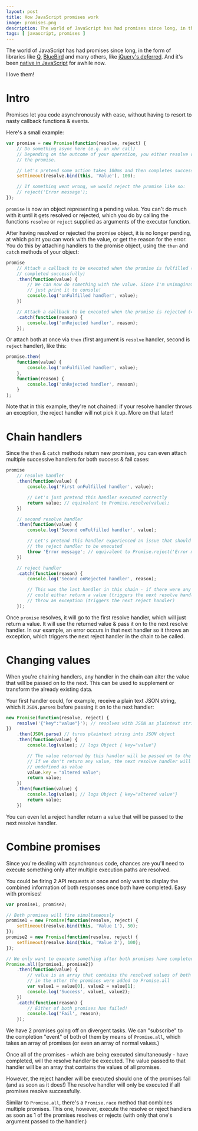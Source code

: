 ```yaml
---
layout: post
title: How JavaScript promises work
image: promises.png
description: The world of JavaScript has had promises since long, in the form of libraries like Q, BlueBird and many others, like jQuery's deferred. And it's been native in JavaScript for awhile now.
tags: [ javascript, promises ]
---
```


The world of JavaScript has had promises since long, in the form of libraries
like [Q](https://github.com/kriskowal/q), [BlueBird](https://github.com/petkaantonov/bluebird)
and many others, like [jQuery's deferred](http://api.jquery.com/category/deferred-object/).
And it's been [native in JavaScript](https://developer.mozilla.org/en-US/docs/Web/JavaScript/Reference/Global_Objects/Promise)
for awhile now.

I love them!

<!-- more -->


# Intro

Promises let you code asynchronously with ease, without having to resort to
nasty callback functions & events.

Here's a small example:

```javascript
var promise = new Promise(function(resolve, reject) {
    // Do something async here (e.g. an xhr call)
    // Depending on the outcome of your operation, you either resolve or reject
    // the promise.

    // Let's pretend some action takes 100ms and then completes successfully
    setTimeout(resolve.bind(this, 'Value'), 100);

    // If something went wrong, we would reject the promise like so:
    // reject('Error message');
});
```

`promise` is now an object representing a pending value. You can't do much with
it until it gets resolved or rejected, which you do by calling the functions
`resolve` or `reject` supplied as arguments of the executor function.

After having resolved or rejected the promise object, it is no longer pending,
at which point you can work with the value, or get the reason for the error. You
do this by attaching handlers to the promise object, using the `then` and
`catch` methods of your object:

```javascript
promise
    // Attach a callback to be executed when the promise is fulfilled (= resolved,
    // completed successfully)
    .then(function(value) {
        // We can now do something with the value. Since I'm unimaginative, I'll
        // just print it to console!
        console.log('onFulfilled handler', value);
    })

    // Attach a callback to be executed when the promise is rejected (= failed)
    .catch(function(reason) {
        console.log('onRejected handler', reason);
    });
```

Or attach both at once via `then` (first argument is `resolve` handler, second
is `reject` handler), like this:

```javascript
promise.then(
    function(value) {
        console.log('onFulfilled handler', value);
    },
    function(reason) {
        console.log('onRejected handler', reason);
    }
);
```

Note that in this example, they're not chained: if your resolve handler throws
an exception, the reject handler will not pick it up. More on that later!


# Chain handlers

Since the `then` & `catch` methods return new promises, you can even attach
multiple successive handlers for both success & fail cases:

```javascript
promise
    // resolve handler
    .then(function(value) {
        console.log('First onFulfilled handler', value);

        // Let's just pretend this handler executed correctly
        return value; // equivalent to Promise.resolve(value);
    })

    // second resolve handler
    .then(function(value) {
        console.log('Second onFulfilled handler', value);

        // Let's pretend this handler experienced an issue that should prompt
        // the reject handler to be executed
        throw 'Error message'; // equivalent to Promise.reject('Error message');
    })

    // reject handler
    .catch(function(reason) {
        console.log('Second onRejected handler', reason);

        // This was the last handler in this chain - if there were any more, we
        // could either return a value (triggers the next resolve handler) or
        // throw an exception (triggers the next reject handler)
    });
```

Once `promise` resolves, it will go to the first resolve handler, which will
just return a value. It will use the returned value & pass it on to the next
resolve handler. In our example, an error occurs in that next handler so it
throws an exception, which triggers the next reject handler in the chain to be
called.


# Changing values

When you're chaining handlers, any handler in the chain can alter the value that
will be passed on to the next. This can be used to supplement or transform the
already existing data.

Your first handler could, for example, receive a plain text JSON string, which
it `JSON.parse`s before passing it on to the next handler:

```javascript
new Promise(function(resolve, reject) {
    resolve('{"key":"value"}'); // resolves with JSON as plaintext string
})
    .then(JSON.parse) // turns plaintext string into JSON object
    .then(function(value) {
        console.log(value); // logs Object { key="value"}

        // The value returned by this handler will be passed on to the next one
        // If we don't return any value, the next resolve handler will receive
        // undefined as value
        value.key = "altered value";
        return value;
    })
    .then(function(value) {
        console.log(value); // logs Object { key="altered value"}
        return value;
    })
```

You can even let a reject handler return a value that will be passed to the next
resolve handler.


# Combine promises

Since you're dealing with asynchronous code, chances are you'll need to execute
something only after multiple execution paths are resolved.

You could be firing 2 API requests at once and only want to display the combined
information of both responses once both have completed. Easy with promises!

```javascript
var promise1, promise2;

// Both promises will fire simultaneously
promise1 = new Promise(function(resolve, reject) {
    setTimeout(resolve.bind(this, 'Value 1'), 50);
});
promise2 = new Promise(function(resolve, reject) {
    setTimeout(resolve.bind(this, 'Value 2'), 100);
});

// We only want to execute something after both promises have completed, though!
Promise.all([promise1, promise2])
	.then(function(value) {
		// value is an array that contains the resolved values of both promises,
		// in the other the promises were added to Promise.all
		var value1 = value[0], value2 = value[1];
		console.log('Success', value1, value2);
	})
	.catch(function(reason) {
		// Either of both promises has failed!
		console.log('Fail', reason);
	});
```

We have 2 promises going off on divergent tasks. We can "subscribe" to the
completion "event" of both of them by means of `Promise.all`, which takes an
array of promises (or even an array of normal values.)

Once all of the promises - which are being executed simultaneously - have
completed, will the resolve handler be executed. The value passed to that
handler will be an array that contains the values of all promises.

However, the reject handler will be executed should one of the promises fail
(and as soon as it does!) The resolve handler will only be executed if all
promises resolve successfully.

Similar to `Promise.all`, there's a `Promise.race` method that combines multiple
promises. This one, however, execute the resolve or reject handlers as soon as
1 of the promises resolves or rejects (with only that one's argument passed to
the handler.)
